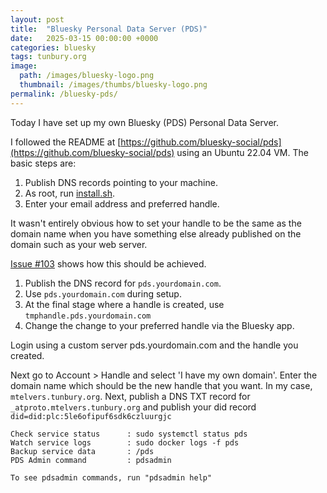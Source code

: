 ```yaml
---
layout: post
title:  "Bluesky Personal Data Server (PDS)"
date:   2025-03-15 00:00:00 +0000
categories: bluesky
tags: tunbury.org
image:
  path: /images/bluesky-logo.png
  thumbnail: /images/thumbs/bluesky-logo.png
permalink: /bluesky-pds/
---
```


Today I have set up my own Bluesky (PDS) Personal Data Server.

I followed the README at
[https://github.com/bluesky-social/pds](https://github.com/bluesky-social/pds)
using an Ubuntu 22.04 VM.  The basic steps are:

1. Publish DNS records pointing to your machine.
2. As root, run [install.sh](https://raw.githubusercontent.com/bluesky-social/pds/main/installer.sh).
3. Enter your email address and preferred handle.

It wasn't entirely obvious how to set your handle to be the same
as the domain name when you have something else already published
on the domain such as your web server.

[Issue #103](https://github.com/bluesky-social/pds/issues/103) shows how this should be achieved.

1. Publish the DNS record for `pds.yourdomain.com`.
2. Use `pds.yourdomain.com` during setup.
3. At the final stage where a handle is created, use `tmphandle.pds.yourdomain.com`
4. Change the change to your preferred handle via the Bluesky app.

Login using a custom server pds.yourdomain.com and the handle you created.

Next go to Account > Handle and select 'I have my own domain'. Enter
the domain name which should be the new handle that you want. In
my case, `mtelvers.tunbury.org`. Next, publish a DNS TXT record
for `_atproto.mtelvers.tunbury.org` and publish your did record
`did=did:plc:5le6ofipuf6sdk6czluurgjc`

```
Check service status      : sudo systemctl status pds
Watch service logs        : sudo docker logs -f pds
Backup service data       : /pds
PDS Admin command         : pdsadmin

To see pdsadmin commands, run "pdsadmin help"
```
